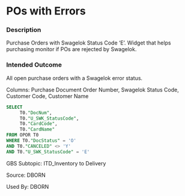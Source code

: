 # POs with Errors

### Description

​Purchase Orders with Swagelok Status Code ‘E’. Widget that helps purchasing monitor if POs are rejected by Swagelok.

### Intended Outcome

All open purchase orders with a Swagelok error status.

Columns:
Purchase Document Order Number, Swagelok Status Code, Customer Code, Customer Name

```sql
SELECT
	 T0."DocNum",
	 T0."U_SWK_StatusCode",
	 T0."CardCode",
	 T0."CardName" 
FROM OPOR T0 
WHERE T0."DocStatus" = 'O' 
AND T0."CANCELED" <> 'Y' 
AND T0."U_SWK_StatusCode" = 'E'
```

GBS Subtopic: ITD_Inventory to Delivery

Source: DBORN

Used By: DBORN
